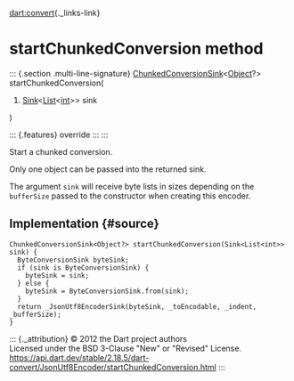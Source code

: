 [dart:convert](../../dart-convert/dart-convert-library){._links-link}

startChunkedConversion method
=============================

::: {.section .multi-line-signature}
[ChunkedConversionSink](../chunkedconversionsink-class)\<[Object](../../dart-core/object-class)?\>
startChunkedConversion(

1.  [Sink](../../dart-core/sink-class)\<[List](../../dart-core/list-class)\<[int](../../dart-core/int-class)\>\>
    sink

)

::: {.features}
override
:::
:::

Start a chunked conversion.

Only one object can be passed into the returned sink.

The argument `sink` will receive byte lists in sizes depending on the
`bufferSize` passed to the constructor when creating this encoder.

Implementation {#source}
--------------

``` {.language-dart data-language="dart"}
ChunkedConversionSink<Object?> startChunkedConversion(Sink<List<int>> sink) {
  ByteConversionSink byteSink;
  if (sink is ByteConversionSink) {
    byteSink = sink;
  } else {
    byteSink = ByteConversionSink.from(sink);
  }
  return _JsonUtf8EncoderSink(byteSink, _toEncodable, _indent, _bufferSize);
}
```

::: {._attribution}
© 2012 the Dart project authors\
Licensed under the BSD 3-Clause \"New\" or \"Revised\" License.\
<https://api.dart.dev/stable/2.18.5/dart-convert/JsonUtf8Encoder/startChunkedConversion.html>
:::
